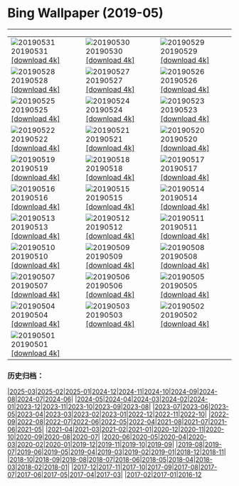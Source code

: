 # Bing Wallpaper (2019-05)
**************

<table><tr><td><img class="wallpaper" src="https://www.bing.com/th?id=OHR.ZumwaltPrairie_EN-US4220977516_1920x1080.jpg" alt="20190531"> 20190531 <a href="https://www.bing.com/th?id=OHR.ZumwaltPrairie_EN-US4220977516_UHD.jpg">[download 4k]</a></td><td><img class="wallpaper" src="https://www.bing.com/th?id=OHR.Manhattanhenge_EN-US4126401007_1920x1080.jpg" alt="20190530"> 20190530 <a href="https://www.bing.com/th?id=OHR.Manhattanhenge_EN-US4126401007_UHD.jpg">[download 4k]</a></td><td><img class="wallpaper" src="https://www.bing.com/th?id=OHR.StravinskyFountain_EN-US4016192027_1920x1080.jpg" alt="20190529"> 20190529 <a href="https://www.bing.com/th?id=OHR.StravinskyFountain_EN-US4016192027_UHD.jpg">[download 4k]</a></td></tr><tr><td><img class="wallpaper" src="https://www.bing.com/th?id=OHR.BeeWeek_EN-US3869000893_1920x1080.jpg" alt="20190528"> 20190528 <a href="https://www.bing.com/th?id=OHR.BeeWeek_EN-US3869000893_UHD.jpg">[download 4k]</a></td><td><img class="wallpaper" src="https://www.bing.com/th?id=OHR.VVMWDC_EN-US3757796732_1920x1080.jpg" alt="20190527"> 20190527 <a href="https://www.bing.com/th?id=OHR.VVMWDC_EN-US3757796732_UHD.jpg">[download 4k]</a></td><td><img class="wallpaper" src="https://www.bing.com/th?id=OHR.MarathonduMont_EN-US3655902624_1920x1080.jpg" alt="20190526"> 20190526 <a href="https://www.bing.com/th?id=OHR.MarathonduMont_EN-US3655902624_UHD.jpg">[download 4k]</a></td></tr><tr><td><img class="wallpaper" src="https://www.bing.com/th?id=OHR.CapeMayWarbler_EN-US3460417256_1920x1080.jpg" alt="20190525"> 20190525 <a href="https://www.bing.com/th?id=OHR.CapeMayWarbler_EN-US3460417256_UHD.jpg">[download 4k]</a></td><td><img class="wallpaper" src="https://www.bing.com/th?id=OHR.MalvarrosaSandSculpture_EN-US3310429769_1920x1080.jpg" alt="20190524"> 20190524 <a href="https://www.bing.com/th?id=OHR.MalvarrosaSandSculpture_EN-US3310429769_UHD.jpg">[download 4k]</a></td><td><img class="wallpaper" src="https://www.bing.com/th?id=OHR.CuracaoTurtle_EN-US8979541301_1920x1080.jpg" alt="20190523"> 20190523 <a href="https://www.bing.com/th?id=OHR.CuracaoTurtle_EN-US8979541301_UHD.jpg">[download 4k]</a></td></tr><tr><td><img class="wallpaper" src="https://www.bing.com/th?id=OHR.ElProblema_EN-US8844514995_1920x1080.jpg" alt="20190522"> 20190522 <a href="https://www.bing.com/th?id=OHR.ElProblema_EN-US8844514995_UHD.jpg">[download 4k]</a></td><td><img class="wallpaper" src="https://www.bing.com/th?id=OHR.CRDelta_EN-US8781843892_1920x1080.jpg" alt="20190521"> 20190521 <a href="https://www.bing.com/th?id=OHR.CRDelta_EN-US8781843892_UHD.jpg">[download 4k]</a></td><td><img class="wallpaper" src="https://www.bing.com/th?id=OHR.ChannelIslandFox_EN-US8681899783_1920x1080.jpg" alt="20190520"> 20190520 <a href="https://www.bing.com/th?id=OHR.ChannelIslandFox_EN-US8681899783_UHD.jpg">[download 4k]</a></td></tr><tr><td><img class="wallpaper" src="https://www.bing.com/th?id=OHR.Ghyakar_EN-US8536444823_1920x1080.jpg" alt="20190519"> 20190519 <a href="https://www.bing.com/th?id=OHR.Ghyakar_EN-US8536444823_UHD.jpg">[download 4k]</a></td><td><img class="wallpaper" src="https://www.bing.com/th?id=OHR.COAAS_EN-US8410479448_1920x1080.jpg" alt="20190518"> 20190518 <a href="https://www.bing.com/th?id=OHR.COAAS_EN-US8410479448_UHD.jpg">[download 4k]</a></td><td><img class="wallpaper" src="https://www.bing.com/th?id=OHR.BicycleRelief_EN-US8199020679_1920x1080.jpg" alt="20190517"> 20190517 <a href="https://www.bing.com/th?id=OHR.BicycleRelief_EN-US8199020679_UHD.jpg">[download 4k]</a></td></tr><tr><td><img class="wallpaper" src="https://www.bing.com/th?id=OHR.AbuSimbel_EN-US8101729875_1920x1080.jpg" alt="20190516"> 20190516 <a href="https://www.bing.com/th?id=OHR.AbuSimbel_EN-US8101729875_UHD.jpg">[download 4k]</a></td><td><img class="wallpaper" src="https://www.bing.com/th?id=OHR.NordkappSun_EN-US7949875280_1920x1080.jpg" alt="20190515"> 20190515 <a href="https://www.bing.com/th?id=OHR.NordkappSun_EN-US7949875280_UHD.jpg">[download 4k]</a></td><td><img class="wallpaper" src="https://www.bing.com/th?id=OHR.BlueCannes_EN-US7832673119_1920x1080.jpg" alt="20190514"> 20190514 <a href="https://www.bing.com/th?id=OHR.BlueCannes_EN-US7832673119_UHD.jpg">[download 4k]</a></td></tr><tr><td><img class="wallpaper" src="https://www.bing.com/th?id=OHR.PineLogSP_EN-US7583399846_1920x1080.jpg" alt="20190513"> 20190513 <a href="https://www.bing.com/th?id=OHR.PineLogSP_EN-US7583399846_UHD.jpg">[download 4k]</a></td><td><img class="wallpaper" src="https://www.bing.com/th?id=OHR.PipingPlover_EN-US7445293078_1920x1080.jpg" alt="20190512"> 20190512 <a href="https://www.bing.com/th?id=OHR.PipingPlover_EN-US7445293078_UHD.jpg">[download 4k]</a></td><td><img class="wallpaper" src="https://www.bing.com/th?id=OHR.ZaanseSchans_EN-US7322815776_1920x1080.jpg" alt="20190511"> 20190511 <a href="https://www.bing.com/th?id=OHR.ZaanseSchans_EN-US7322815776_UHD.jpg">[download 4k]</a></td></tr><tr><td><img class="wallpaper" src="https://www.bing.com/th?id=OHR.RailroadingTurntable_EN-US7125515038_1920x1080.jpg" alt="20190510"> 20190510 <a href="https://www.bing.com/th?id=OHR.RailroadingTurntable_EN-US7125515038_UHD.jpg">[download 4k]</a></td><td><img class="wallpaper" src="https://www.bing.com/th?id=OHR.SerengetiZebra_EN-US5631881768_1920x1080.jpg" alt="20190509"> 20190509 <a href="https://www.bing.com/th?id=OHR.SerengetiZebra_EN-US5631881768_UHD.jpg">[download 4k]</a></td><td><img class="wallpaper" src="https://www.bing.com/th?id=OHR.CurlingBonspiel_EN-US5566778028_1920x1080.jpg" alt="20190508"> 20190508 <a href="https://www.bing.com/th?id=OHR.CurlingBonspiel_EN-US5566778028_UHD.jpg">[download 4k]</a></td></tr><tr><td><img class="wallpaper" src="https://www.bing.com/th?id=OHR.StMaryFalls_EN-US5506199151_1920x1080.jpg" alt="20190507"> 20190507 <a href="https://www.bing.com/th?id=OHR.StMaryFalls_EN-US5506199151_UHD.jpg">[download 4k]</a></td><td><img class="wallpaper" src="https://www.bing.com/th?id=OHR.NCFireweed_EN-US5437463354_1920x1080.jpg" alt="20190506"> 20190506 <a href="https://www.bing.com/th?id=OHR.NCFireweed_EN-US5437463354_UHD.jpg">[download 4k]</a></td><td><img class="wallpaper" src="https://www.bing.com/th?id=OHR.AmericanCulturalCapital_EN-US5366508467_1920x1080.jpg" alt="20190505"> 20190505 <a href="https://www.bing.com/th?id=OHR.AmericanCulturalCapital_EN-US5366508467_UHD.jpg">[download 4k]</a></td></tr><tr><td><img class="wallpaper" src="https://www.bing.com/th?id=OHR.SkelligMichael_EN-US5274283608_1920x1080.jpg" alt="20190504"> 20190504 <a href="https://www.bing.com/th?id=OHR.SkelligMichael_EN-US5274283608_UHD.jpg">[download 4k]</a></td><td><img class="wallpaper" src="https://www.bing.com/th?id=OHR.Waldplastik_EN-US5187306867_1920x1080.jpg" alt="20190503"> 20190503 <a href="https://www.bing.com/th?id=OHR.Waldplastik_EN-US5187306867_UHD.jpg">[download 4k]</a></td><td><img class="wallpaper" src="https://www.bing.com/th?id=OHR.RuffLek_EN-US5125992277_1920x1080.jpg" alt="20190502"> 20190502 <a href="https://www.bing.com/th?id=OHR.RuffLek_EN-US5125992277_UHD.jpg">[download 4k]</a></td></tr><tr><td><img class="wallpaper" src="https://www.bing.com/th?id=OHR.WisteriaTunnel_EN-US5042367365_1920x1080.jpg" alt="20190501"> 20190501 <a href="https://www.bing.com/th?id=OHR.WisteriaTunnel_EN-US5042367365_UHD.jpg">[download 4k]</a></td><td></td><td></td></tr></table>

### 历史归档：

|[2025-03](/../2025-03/2025-03.md)|[2025-02](/../2025-02/2025-02.md)|[2025-01](/../2025-01/2025-01.md)|[2024-12](/../2024-12/2024-12.md)|[2024-11](/../2024-11/2024-11.md)|[2024-10](/../2024-10/2024-10.md)|[2024-09](/../2024-09/2024-09.md)|[2024-08](/../2024-08/2024-08.md)|[2024-07](/../2024-07/2024-07.md)|[2024-06](/../2024-06/2024-06.md)|
|[2024-05](/../2024-05/2024-05.md)|[2024-04](/../2024-04/2024-04.md)|[2024-03](/../2024-03/2024-03.md)|[2024-02](/../2024-02/2024-02.md)|[2024-01](/../2024-01/2024-01.md)|[2023-12](/../2023-12/2023-12.md)|[2023-11](/../2023-11/2023-11.md)|[2023-10](/../2023-10/2023-10.md)|[2023-09](/../2023-09/2023-09.md)|[2023-08](/../2023-08/2023-08.md)|
|[2023-07](/../2023-07/2023-07.md)|[2023-06](/../2023-06/2023-06.md)|[2023-05](/../2023-05/2023-05.md)|[2023-04](/../2023-04/2023-04.md)|[2023-03](/../2023-03/2023-03.md)|[2023-02](/../2023-02/2023-02.md)|[2023-01](/../2023-01/2023-01.md)|[2022-12](/../2022-12/2022-12.md)|[2022-11](/../2022-11/2022-11.md)|[2022-10](/../2022-10/2022-10.md)|
|[2022-09](/../2022-09/2022-09.md)|[2022-08](/../2022-08/2022-08.md)|[2022-07](/../2022-07/2022-07.md)|[2022-06](/../2022-06/2022-06.md)|[2022-05](/../2022-05/2022-05.md)|[2022-04](/../2022-04/2022-04.md)|[2021-08](/../2021-08/2021-08.md)|[2021-07](/../2021-07/2021-07.md)|[2021-06](/../2021-06/2021-06.md)|[2021-05](/../2021-05/2021-05.md)|
|[2021-04](/../2021-04/2021-04.md)|[2021-03](/../2021-03/2021-03.md)|[2021-02](/../2021-02/2021-02.md)|[2021-01](/../2021-01/2021-01.md)|[2020-12](/../2020-12/2020-12.md)|[2020-11](/../2020-11/2020-11.md)|[2020-10](/../2020-10/2020-10.md)|[2020-09](/../2020-09/2020-09.md)|[2020-08](/../2020-08/2020-08.md)|[2020-07](/../2020-07/2020-07.md)|
|[2020-06](/../2020-06/2020-06.md)|[2020-05](/../2020-05/2020-05.md)|[2020-04](/../2020-04/2020-04.md)|[2020-03](/../2020-03/2020-03.md)|[2020-02](/../2020-02/2020-02.md)|[2020-01](/../2020-01/2020-01.md)|[2019-12](/../2019-12/2019-12.md)|[2019-11](/../2019-11/2019-11.md)|[2019-10](/../2019-10/2019-10.md)|[2019-09](/../2019-09/2019-09.md)|
|[2019-08](/../2019-08/2019-08.md)|[2019-07](/../2019-07/2019-07.md)|[2019-06](/../2019-06/2019-06.md)|[2019-05](/2019-05.md)|[2019-04](/../2019-04/2019-04.md)|[2019-03](/../2019-03/2019-03.md)|[2019-02](/../2019-02/2019-02.md)|[2019-01](/../2019-01/2019-01.md)|[2018-12](/../2018-12/2018-12.md)|[2018-11](/../2018-11/2018-11.md)|
|[2018-10](/../2018-10/2018-10.md)|[2018-09](/../2018-09/2018-09.md)|[2018-08](/../2018-08/2018-08.md)|[2018-07](/../2018-07/2018-07.md)|[2018-06](/../2018-06/2018-06.md)|[2018-05](/../2018-05/2018-05.md)|[2018-04](/../2018-04/2018-04.md)|[2018-03](/../2018-03/2018-03.md)|[2018-02](/../2018-02/2018-02.md)|[2018-01](/../2018-01/2018-01.md)|
|[2017-12](/../2017-12/2017-12.md)|[2017-11](/../2017-11/2017-11.md)|[2017-10](/../2017-10/2017-10.md)|[2017-09](/../2017-09/2017-09.md)|[2017-08](/../2017-08/2017-08.md)|[2017-07](/../2017-07/2017-07.md)|[2017-06](/../2017-06/2017-06.md)|[2017-05](/../2017-05/2017-05.md)|[2017-04](/../2017-04/2017-04.md)|[2017-03](/../2017-03/2017-03.md)|
|[2017-02](/../2017-02/2017-02.md)|[2017-01](/../2017-01/2017-01.md)|[2016-12](/../2016-12/2016-12.md)